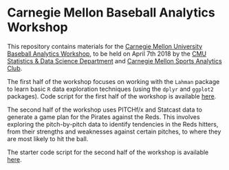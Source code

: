 # Carnegie Mellon Baseball Analytics Workshop

This repository contains materials for the [Carnegie Mellon University Baseball Analytics Workshop](https://cmusportsanalytics.com/workshop.html), to be held on April 7th 2018 by the [CMU Statistics & Data Science Department](http://www.stat.cmu.edu/) and [Carnegie Mellon Sports Analytics Club](https://www.cmusportsanalytics.com/).

The first half of the workshop focuses on working with the `Lahman` package to learn basic `R` data exploration techniques (using the `dplyr` and `ggplot2` packages). Code script for the first half of the workshop is available [here](https://raw.githubusercontent.com/ryurko/Carnegie-Mellon-Baseball-Analytics-Workshop/master/introduction_to_r_baseball.R).

The second half of the workshop uses PITCHf/x and Statcast data to generate a game plan for the Pirates against the Reds. This involves exploring the pitch-by-pitch data to identify tendencies in the Reds hitters, from their strengths and weaknesses against certain pitches, to where they are most likely to hit the ball.

The starter code script for the second half of the workshop is available [here](https://raw.githubusercontent.com/ryurko/Carnegie-Mellon-Baseball-Analytics-Workshop/master/game_plan_code.R).
